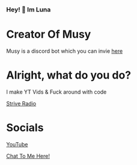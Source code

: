 ### Hey! 👋 Im Luna

# Creator Of Musy

Musy is a discord bot which you can invie [here](https://sites.google.com/view/musybot/)

# Alright, what do you do?

I make YT Vids & Fuck around with code

[Strive Radio](https://striveradio.com)

# Socials

[YouTube](https://youtube.com/@ImJustLuna)

[Chat To Me Here!](https://discord.gg/UjpryyTquh)
